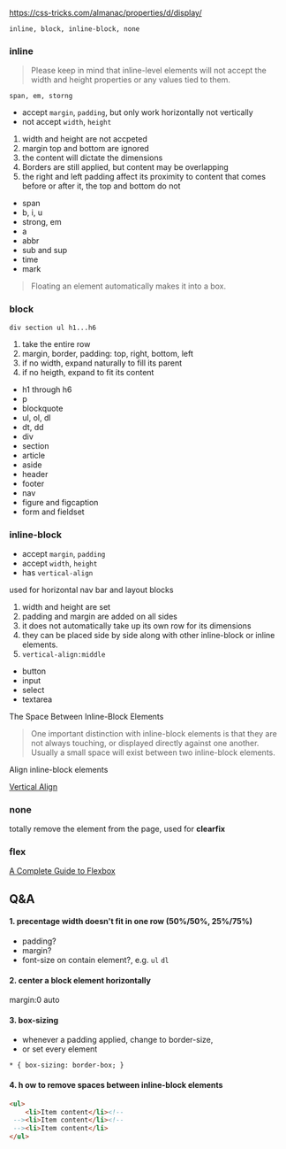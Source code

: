 https://css-tricks.com/almanac/properties/d/display/

`inline, block, inline-block, none`

### inline

> Please keep in mind that inline-level elements will not accept the width and height properties or any values tied to them. 

`span, em, storng`

- accept `margin`, `padding`, but only work horizontally not vertically
- not accept `width`, `height`


1. width and height are not accpeted
2. margin top and bottom are ignored
3. the content will dictate the dimensions 
4. Borders are still applied, but content may be overlapping
5. the right and left padding affect its proximity to content that comes before or after it, the top and bottom do not

- span
- b, i, u
- strong, em
- a
- abbr
- sub and sup
- time
- mark

> Floating an element automatically makes it into a box.

### block 

`div section ul h1...h6`

1. take the entire row
2. margin, border, padding: top, right, bottom, left
3. if no width, expand naturally to fill its parent 
4. if no heigth, expand to fit its content 

- h1 through h6
- p
- blockquote
- ul, ol, dl
- dt, dd
- div
- section
- article
- aside
- header
- footer
- nav
- figure and figcaption
- form and fieldset

### inline-block
- accept `margin`, `padding`
- accept `width`, `height`
- has `vertical-align`

used for horizontal nav bar and layout blocks

1. width and height are set 
2. padding and margin are added on all sides
3. it does not automatically take up its own row for its dimensions
4. they can be placed side by side along with other inline-block or inline elements.
5. `vertical-align:middle`

- button
- input
- select
- textarea

The Space Between Inline-Block Elements
> One important distinction with inline-block elements is that they are not always touching, or displayed directly against one another. Usually a small space will exist between two inline-block elements.

Align inline-block elements

[Vertical Align](https://css-tricks.com/what-is-vertical-align/)

### none

totally remove the element from the page, used for **clearfix**


### flex

[A Complete Guide to Flexbox](https://css-tricks.com/snippets/css/a-guide-to-flexbox/)


## Q&A

#### 1. precentage width doesn't fit in one row (50%/50%, 25%/75%)
- padding?
- margin?
- font-size on contain element?, e.g. `ul` `dl`

#### 2. center a block element horizontally
margin:0 auto

#### 3. box-sizing
- whenever a padding applied, change to border-size, 
- or set every element

`* { box-sizing: border-box; }`


#### 4. h ow to remove spaces between inline-block elements
```html
<ul>
	<li>Item content</li><!--
 --><li>Item content</li><!--
 --><li>Item content</li>
</ul>
```